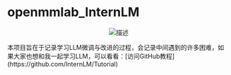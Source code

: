 # openmmlab_InternLM
<p align="center">
  <img src="pic/mypic.png" alt="描述" />
</p>
本项目旨在于记录学习LLM微调与改进的过程，会记录中间遇到的许多困难，如果大家也想和我一起学习LLM，可以看看：[访问GitHub教程](https://github.com/InternLM/Tutorial)
